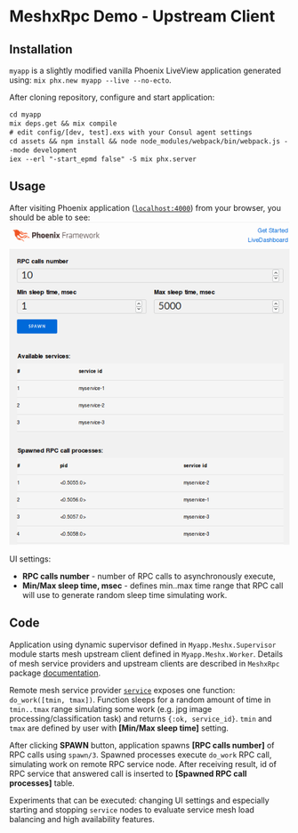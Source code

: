 # MeshxRpc Demo - Upstream Client

## Installation
`myapp` is a slightly modified vanilla Phoenix LiveView application generated using: `mix phx.new myapp --live --no-ecto`.

After cloning repository, configure and start application:
```shell
cd myapp
mix deps.get && mix compile
# edit config/[dev, test].exs with your Consul agent settings
cd assets && npm install && node node_modules/webpack/bin/webpack.js --mode development
iex --erl "-start_epmd false" -S mix phx.server
```

## Usage
After visiting Phoenix application ([`localhost:4000`](http://localhost:4000)) from your browser, you should be able to see:
![phoenix ui](ui_screenshot.png)

UI settings:
  * **RPC calls number** - number of RPC calls to asynchronously execute,
  * **Min/Max sleep time, msec** - defines min..max time range that RPC call will use to generate random sleep time simulating work.

## Code
Application using dynamic supervisor defined in `Myapp.Meshx.Supervisor` module starts mesh upstream client defined in `Myapp.Meshx.Worker`. Details of mesh service providers and upstream clients are described in `MeshxRpc` package [documentation](https://hexdocs.pm/meshx_rpc).

Remote mesh service provider [`service`](https://github.com/andrzej-mag/meshx_rpc_demo/tree/master/service) exposes one function: `do_work([tmin, tmax])`. Function sleeps for a random amount of time in `tmin..tmax` range simulating some work (e.g. jpg image processing/classification task) and returns `{:ok, service_id}`. `tmin` and `tmax` are defined by user with **[Min/Max sleep time]** setting.

After clicking **SPAWN** button, application spawns **[RPC calls number]** of RPC calls using `spawn/3`. Spawned processes execute `do_work` RPC call, simulating work on remote RPC service node. After receiving result, id of RPC service that answered call is inserted to **[Spawned RPC call processes]** table.

Experiments that can be executed: changing UI settings and especially starting and stopping `service` nodes to evaluate service mesh load balancing and high availability features.
